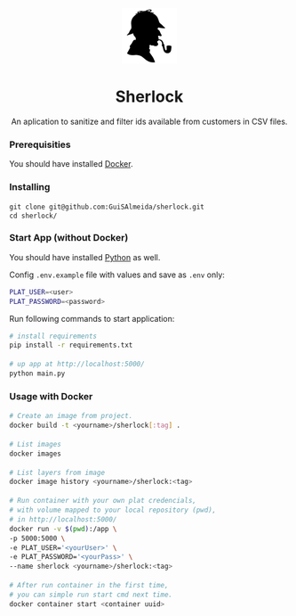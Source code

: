 <p align="center">
    <img alt="Logo" src="static/sherlock-icon-13.jpg" width="100" />
</p>
<h1 align="center">
    Sherlock
</h1>
<p align="center">
    An aplication to sanitize and filter ids available from customers in CSV files.
</p>

### Prerequisities
You should have installed [Docker](https://docs.docker.com/get-docker/).

### Installing
```
git clone git@github.com:GuiSAlmeida/sherlock.git
cd sherlock/
```

### Start App (without Docker)
You should have installed [Python](https://www.python.org/about/gettingstarted/) as well.  

Config `.env.example` file with values and save as `.env` only:
```sh
PLAT_USER=<user>
PLAT_PASSWORD=<password>
```
Run following commands to start application:
```sh
# install requirements
pip install -r requirements.txt

# up app at http://localhost:5000/
python main.py
```

### Usage with Docker
```sh
# Create an image from project.
docker build -t <yourname>/sherlock[:tag] .

# List images
docker images

# List layers from image
docker image history <yourname>/sherlock:<tag>

# Run container with your own plat credencials,
# with volume mapped to your local repository (pwd),
# in http://localhost:5000/
docker run -v $(pwd):/app \
-p 5000:5000 \
-e PLAT_USER='<yourUser>' \
-e PLAT_PASSWORD='<yourPass>' \
--name sherlock <yourname>/sherlock:<tag>

# After run container in the first time,
# you can simple run start cmd next time.
docker container start <container uuid>
```